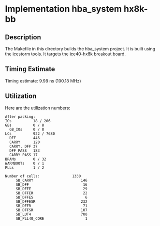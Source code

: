 # Implementation hba_system hx8k-bb

## Description

The Makefile in this directory builds the hba_system project.
It is built using the icestorm tools.
It targets the ice40-hx8k breakout board.

## Timing Estimate

Timing estimate: 9.98 ns (100.18 MHz)

## Utilization

Here are the utilization numbers:

```
After packing:
IOs          18 / 206
GBs          0 / 8
  GB_IOs     0 / 8
LCs          922 / 7680
  DFF        446
  CARRY      120
  CARRY, DFF 37
  DFF PASS   183
  CARRY PASS 17
BRAMs        0 / 32
WARMBOOTs    0 / 1
PLLs         1 / 2
```

```
Number of cells:               1330
     SB_CARRY                      146
     SB_DFF                         16
     SB_DFFE                        29
     SB_DFFER                       22
     SB_DFFES                        6
     SB_DFFESR                     232
     SB_DFFR                        71
     SB_DFFSR                      107
     SB_LUT4                       700
     SB_PLL40_CORE                   1
```

